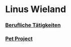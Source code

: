 # Linus Wieland

### [Berufliche Tätigkeiten](BeruflicheTaetigkeiten.md)
### [Pet Project](PetProject.md)